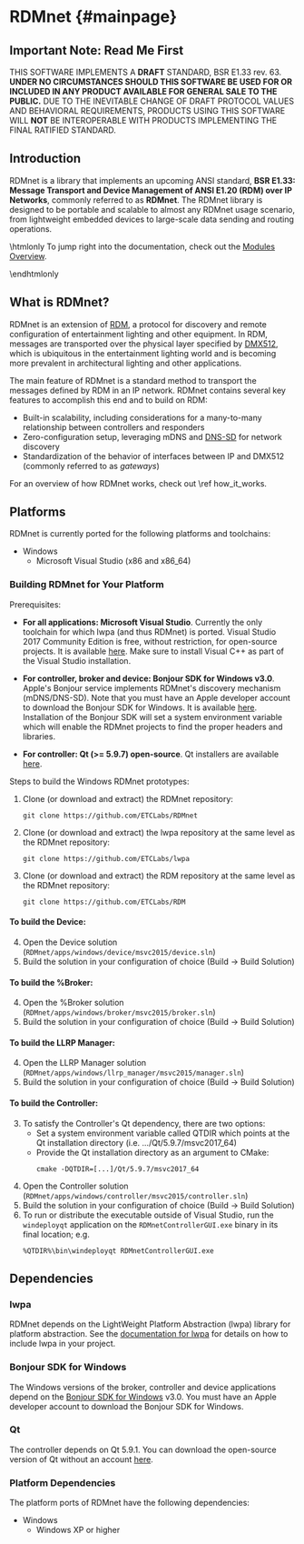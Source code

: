 # RDMnet                                                            {#mainpage}

## Important Note: Read Me First

THIS SOFTWARE IMPLEMENTS A **DRAFT** STANDARD, BSR E1.33 rev. 63. **UNDER NO
CIRCUMSTANCES SHOULD THIS SOFTWARE BE USED FOR OR INCLUDED IN ANY PRODUCT
AVAILABLE FOR GENERAL SALE TO THE PUBLIC.** DUE TO THE INEVITABLE CHANGE OF
DRAFT PROTOCOL VALUES AND BEHAVIORAL REQUIREMENTS, PRODUCTS USING THIS SOFTWARE
WILL **NOT** BE INTEROPERABLE WITH PRODUCTS IMPLEMENTING THE FINAL RATIFIED
STANDARD.

## Introduction

RDMnet is a library that implements an upcoming ANSI standard, **BSR E1.33:
Message Transport and Device Management of ANSI E1.20 (RDM) over IP Networks**,
commonly referred to as **RDMnet**. The RDMnet library is designed to be
portable and scalable to almost any RDMnet usage scenario, from lightweight
embedded devices to large-scale data sending and routing operations.

\htmlonly
To jump right into the documentation, check out the
<a href="modules.html">Modules Overview</a>.

\endhtmlonly
## What is RDMnet?

RDMnet is an extension of [RDM](http://www.rdmprotocol.org), a protocol for
discovery and remote configuration of entertainment lighting and other
equipment. In RDM, messages are transported over the physical layer specified
by [DMX512](https://en.wikipedia.org/wiki/DMX512), which is ubiquitous in the
entertainment lighting world and is becoming more prevalent in architectural
lighting and other applications.

The main feature of RDMnet is a standard method to transport the messages
defined by RDM in an IP network. RDMnet contains several key features to
accomplish this end and to build on RDM:

* Built-in scalability, including considerations for a many-to-many
  relationship between controllers and responders
* Zero-configuration setup, leveraging mDNS and [DNS-SD](http://www.dns-sd.org/)
  for network discovery
* Standardization of the behavior of interfaces between IP and DMX512 (commonly
  referred to as *gateways*)

For an overview of how RDMnet works, check out \ref how_it_works.

## Platforms

RDMnet is currently ported for the following platforms and toolchains:
* Windows
  + Microsoft Visual Studio (x86 and x86_64)

### Building RDMnet for Your Platform

Prerequisites:

* **For all applications: Microsoft Visual Studio**. Currently the only
  toolchain for which lwpa (and thus RDMnet) is ported. Visual Studio 2017
  Community Edition is free, without restriction, for open-source projects. It
  is available [here](https://visualstudio.microsoft.com/downloads/). Make sure
  to install Visual C++ as part of the Visual Studio installation.

* **For controller, broker and device: Bonjour SDK for Windows v3.0**. Apple's
  Bonjour service implements RDMnet's discovery mechanism (mDNS/DNS-SD). Note
  that you must have an Apple developer account to download the Bonjour SDK for
  Windows. It is available [here](https://developer.apple.com/bonjour/).
  Installation of the Bonjour SDK will set a system environment variable which
  will enable the RDMnet projects to find the proper headers and libraries.

* **For controller: Qt (>= 5.9.7) open-source**.  Qt installers are available
  [here](https://www.qt.io/download).

Steps to build the Windows RDMnet prototypes:

1. Clone (or download and extract) the RDMnet repository:
   ```
   git clone https://github.com/ETCLabs/RDMnet
   ```
2. Clone (or download and extract) the lwpa repository at the same level as the
   RDMnet repository:
   ```
   git clone https://github.com/ETCLabs/lwpa
   ```
3. Clone (or download and extract) the RDM repository at the same level as the
   RDMnet repository:
   ```
   git clone https://github.com/ETCLabs/RDM
   ```

#### To build the Device:

4. Open the Device solution (`RDMnet/apps/windows/device/msvc2015/device.sln`)
5. Build the solution in your configuration of choice (Build -> Build Solution)

#### To build the %Broker:

4. Open the %Broker solution (`RDMnet/apps/windows/broker/msvc2015/broker.sln`)
5. Build the solution in your configuration of choice (Build -> Build Solution)

#### To build the LLRP Manager:

4. Open the LLRP Manager solution (`RDMnet/apps/windows/llrp_manager/msvc2015/manager.sln`)
5. Build the solution in your configuration of choice (Build -> Build Solution)

#### To build the Controller:

3. To satisfy the Controller's Qt dependency, there are two options:
   + Set a system environment variable called QTDIR which points at the Qt
     installation directory (i.e. .../Qt/5.9.7/msvc2017_64)
   + Provide the Qt installation directory as an argument to CMake:
     ```
     cmake -DQTDIR=[...]/Qt/5.9.7/msvc2017_64
     ```
4. Open the Controller solution (`RDMnet/apps/windows/controller/msvc2015/controller.sln`)
5. Build the solution in your configuration of choice (Build -> Build Solution)
6. To run or distribute the executable outside of Visual Studio, run the
   `windeployqt` application on the `RDMnetControllerGUI.exe` binary in its
   final location; e.g.
   ```
   %QTDIR%\bin\windeployqt RDMnetControllerGUI.exe
   ```

## Dependencies

### lwpa

RDMnet depends on the LightWeight Platform Abstraction (lwpa) library for
platform abstraction. See the
[documentation for lwpa](https://etclabs.github.io/lwpa) for details on how to
include lwpa in your project.

### Bonjour SDK for Windows

The Windows versions of the broker, controller and device applications depend
on the [Bonjour SDK for Windows](https://developer.apple.com/bonjour/) v3.0.
You must have an Apple developer account to download the Bonjour SDK for
Windows.

### Qt

The controller depends on Qt 5.9.1. You can download the open-source version of
Qt without an account [here](https://www.qt.io/download).

### Platform Dependencies

The platform ports of RDMnet have the following dependencies:
* Windows
  + Windows XP or higher
